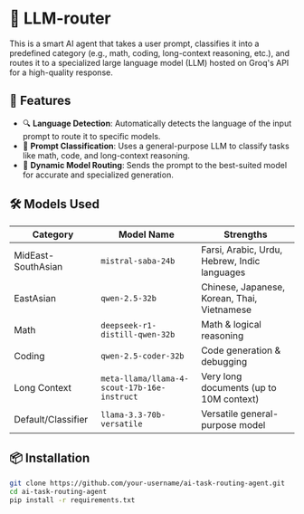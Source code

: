 # 🧠 LLM-router

This is a smart AI agent that takes a user prompt, classifies it into a predefined category (e.g., math, coding, long-context reasoning, etc.), and routes it to a specialized large language model (LLM) hosted on Groq's API for a high-quality response.

## 🚀 Features

- 🔍 **Language Detection**: Automatically detects the language of the input prompt to route it to specific models.
- 🧠 **Prompt Classification**: Uses a general-purpose LLM to classify tasks like math, code, and long-context reasoning.
- 🔁 **Dynamic Model Routing**: Sends the prompt to the best-suited model for accurate and specialized generation.

## 🛠️ Models Used

| Category              | Model Name                                      | Strengths                                      |
|----------------------|--------------------------------------------------|------------------------------------------------|
| MidEast-SouthAsian   | `mistral-saba-24b`                              | Farsi, Arabic, Urdu, Hebrew, Indic languages   |
| EastAsian            | `qwen-2.5-32b`                                  | Chinese, Japanese, Korean, Thai, Vietnamese    |
| Math                 | `deepseek-r1-distill-qwen-32b`                  | Math & logical reasoning                       |
| Coding               | `qwen-2.5-coder-32b`                            | Code generation & debugging                    |
| Long Context         | `meta-llama/llama-4-scout-17b-16e-instruct`     | Very long documents (up to 10M context)        |
| Default/Classifier   | `llama-3.3-70b-versatile`                       | Versatile general-purpose model                |


## 📦 Installation

```bash
git clone https://github.com/your-username/ai-task-routing-agent.git
cd ai-task-routing-agent
pip install -r requirements.txt
